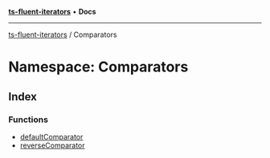 [**ts-fluent-iterators**](../../README.md) • **Docs**

---

[ts-fluent-iterators](../../README.md) / Comparators

# Namespace: Comparators

## Index

### Functions

- [defaultComparator](functions/defaultComparator.md)
- [reverseComparator](functions/reverseComparator.md)
